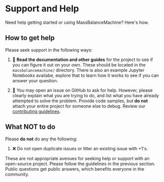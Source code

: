 # Support and Help

Need help getting started or using MassBalanceMachine? Here's how.

## How to get help

Please seek support in the following ways:

1. :book: **Read the documentation and other guides** for the project to see if you can figure it out on your own. These should be located in the `massbalancemachine/` directory. There is also an example Jupyter Notebooks availabe, explore that to learn how it works to see if you can answer your question.

2. :memo: You may open an issue on GitHub to ask for help. However, please clearly explain what you are trying to do, and list what you have already attempted to solve the problem. Provide code samples, but **do not** attach your entire project for someone else to debug. Review our [contributing guidelines](https://github.com/ODINN-SciML/MassBalanceMachine/blob/main/CONTRIBUTING.md).

## What NOT to do 

Please **do not** do any the following:

1. :x: Do not open duplicate issues or litter an existing issue with +1's.

These are not appropriate avenues for seeking help or support with an open-source project. Please follow the guidelines in the previous section. Public questions get public answers, which benefits everyone in the community.
